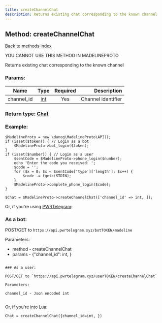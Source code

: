 ```yaml
---
title: createChannelChat
description: Returns existing chat corresponding to the known channel
---
```

## Method: createChannelChat  
[Back to methods index](index.md)


YOU CANNOT USE THIS METHOD IN MADELINEPROTO


Returns existing chat corresponding to the known channel

### Params:

| Name     |    Type       | Required | Description |
|----------|:-------------:|:--------:|------------:|
|channel\_id|[int](../types/int.md) | Yes|Channel identifier|


### Return type: [Chat](../types/Chat.md)

### Example:


```
$MadelineProto = new \danog\MadelineProto\API();
if (isset($token)) { // Login as a bot
    $MadelineProto->bot_login($token);
}
if (isset($number)) { // Login as a user
    $sentCode = $MadelineProto->phone_login($number);
    echo 'Enter the code you received: ';
    $code = '';
    for ($x = 0; $x < $sentCode['type']['length']; $x++) {
        $code .= fgetc(STDIN);
    }
    $MadelineProto->complete_phone_login($code);
}

$Chat = $MadelineProto->createChannelChat(['channel_id' => int, ]);
```

Or, if you're using [PWRTelegram](https://pwrtelegram.xyz):

### As a bot:

POST/GET to `https://api.pwrtelegram.xyz/botTOKEN/madeline`

Parameters:

* method - createChannelChat
* params - {"channel_id": int, }

```

### As a user:

POST/GET to `https://api.pwrtelegram.xyz/userTOKEN/createChannelChat`

Parameters:

channel_id - Json encoded int


```

Or, if you're into Lua:

```
Chat = createChannelChat({channel_id=int, })
```

